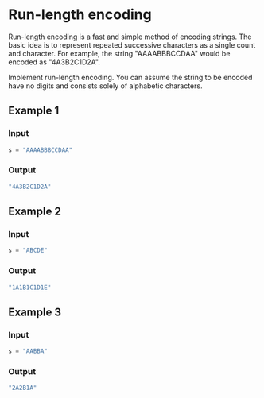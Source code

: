 # Run-length encoding

Run-length encoding is a fast and simple method of encoding strings. The basic idea is to represent
repeated successive characters as a single count and character. For example, the string "AAAABBBCCDAA" would
be encoded as "4A3B2C1D2A".

Implement run-length encoding. You can assume the string to be encoded have no digits
and consists solely of alphabetic characters.

## Example 1

### Input

```javascript
s = "AAAABBBCCDAA"
```

### Output

```javascript
"4A3B2C1D2A"
```

## Example 2

### Input

```javascript
s = "ABCDE"
```

### Output

```javascript
"1A1B1C1D1E"
```

## Example 3

### Input

```javascript
s = "AABBA"
```

### Output

```javascript
"2A2B1A"
```
